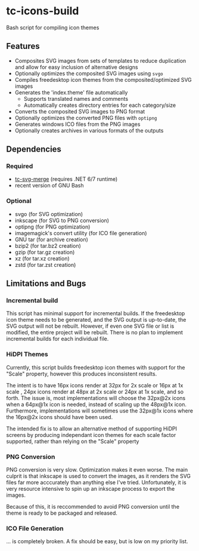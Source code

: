 # tc-icons-build
Bash script for compiling icon themes

## Features

 - Composites SVG images from sets of templates to reduce duplication and allow for easy inclusion of alternative designs
 - Optionally optimizes the composited SVG images using `svgo`
 - Compiles freedesktop icon themes from the composited/optimized SVG images
 - Generates the 'index.theme' file automatically
    - Supports translated names and comments
    - Automatically creates directory entries for each category/size
 - Converts the composited SVG images to PNG format
 - Optionally optimizes the converted PNG files with `optipng`
 - Generates windows ICO files from the PNG images
 - Optionally creates archives in various formats of the outputs
 
## Dependencies

### Required

- [tc-svg-merge](https://github.com/tin-can-tomatoes/tc-svg-merge) (requires .NET 6/7 runtime)
- recent version of GNU Bash

### Optional

- svgo (for SVG optimization)
- inkscape (for SVG to PNG conversion)
- optipng (for PNG optimization)
- imagemagick's convert utility (for ICO file generation)
- GNU tar (for archive creation)
- bzip2 (for tar.bz2 creation)
- gzip (for tar.gz creation)
- xz (for tar.xz creation)
- zstd (for tar.zst creation)

## Limitations and Bugs

### Incremental build

This script has minimal support for incremental builds. If the freedesktop icon theme needs to be generated, and the SVG output is up-to-date, the SVG output will not be rebuilt. However, if even one SVG file or list is modified, the entire project will be rebuilt. There is no plan to implement incremental builds for each individual file.

### HiDPI Themes

Currently, this script builds freedesktop icon themes with support for the "Scale" property, however this produces inconsistent results.

The intent is to have 16px icons render at 32px for 2x scale or 16px at 1x scale , 24px icons render at 48px at 2x scale or 24px at 1x scale, and so forth.
The issue is, most implementations will choose the 32px@2x icons when a 64px@1x icon is needed, instead of scaling up the 48px@1x icon. Furthermore, implementations will sometimes use the 32px@1x icons where the 16px@2x icons should have been used.

The intended fix is to allow an alternative method of supporting HiDPI screens by producing independant icon themes for each scale factor supported, rather than relying on the "Scale" property

### PNG Conversion

PNG conversion is very slow. Optimization makes it even worse. The main culprit is that inkscape is used to convert the images, as it renders the SVG files far more acccurately than anything else I've tried. Unfortunately, it is very resource intensive to spin up an inkscape process to export the images. 

Because of this, it is reccommended to avoid PNG conversion until the theme is ready to be packaged and released.

### ICO File Generation

... is completely broken. A fix should be easy, but is low on my priority list.
